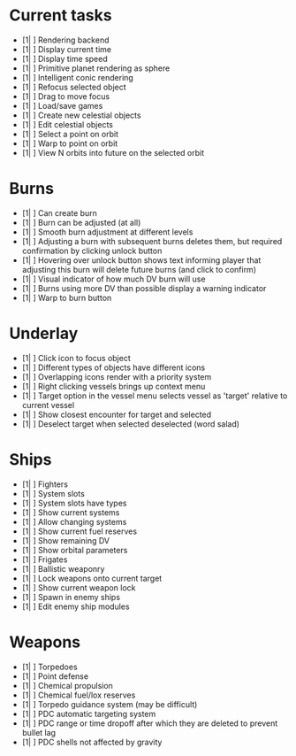 # Current tasks
- [1| ] Rendering backend
- [1| ] Display current time
- [1| ] Display time speed
- [1| ] Primitive planet rendering as sphere
- [1| ] Intelligent conic rendering
- [1| ] Refocus selected object
- [1| ] Drag to move focus
- [1| ] Load/save games
- [1| ] Create new celestial objects
- [1| ] Edit celestial objects
- [1| ] Select a point on orbit
- [1| ] Warp to point on orbit
- [1| ] View N orbits into future on the selected orbit

# Burns
- [1| ] Can create burn
- [1| ] Burn can be adjusted (at all)
- [1| ] Smooth burn adjustment at different levels
- [1| ] Adjusting a burn with subsequent burns deletes them, but required confirmation by clicking unlock button
- [1| ] Hovering over unlock button shows text informing player that adjusting this burn will delete future burns (and click to confirm)
- [1| ] Visual indicator of how much DV burn will use
- [1| ] Burns using more DV than possible display a warning indicator
- [1| ] Warp to burn button

# Underlay
- [1| ] Click icon to focus object
- [1| ] Different types of objects have different icons
- [1| ] Overlapping icons render with a priority system
- [1| ] Right clicking vessels brings up context menu
- [1| ] Target option in the vessel menu selects vessel as 'target' relative to current vessel
- [1| ] Show closest encounter for target and selected
- [1| ] Deselect target when selected deselected (word salad)

# Ships
- [1| ] Fighters
- [1| ] System slots
- [1| ] System slots have types
- [1| ] Show current systems
- [1| ] Allow changing systems
- [1| ] Show current fuel reserves
- [1| ] Show remaining DV
- [1| ] Show orbital parameters
- [1| ] Frigates
- [1| ] Ballistic weaponry
- [1| ] Lock weapons onto current target
- [1| ] Show current weapon lock
- [1| ] Spawn in enemy ships
- [1| ] Edit enemy ship modules

# Weapons
- [1| ] Torpedoes
- [1| ] Point defense
- [1| ] Chemical propulsion
- [1| ] Chemical fuel/lox reserves
- [1| ] Torpedo guidance system (may be difficult)
- [1| ] PDC automatic targeting system
- [1| ] PDC range or time dropoff after which they are deleted to prevent bullet lag
- [1| ] PDC shells not affected by gravity
